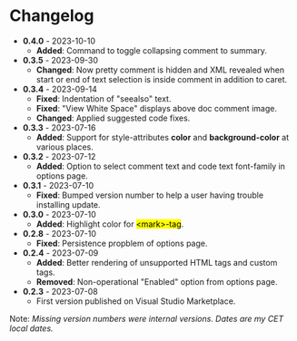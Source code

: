 # Changelog
- **0.4.0** - 2023-10-10
    - **Added**: Command to toggle collapsing comment to summary.
- **0.3.5** - 2023-09-30
    - **Changed**: Now pretty comment is hidden and XML revealed when start or end of text selection is inside comment
      in addition to caret.
- **0.3.4** - 2023-09-14
    - **Fixed**: Indentation of "seealso" text.
    - **Fixed**: "View White Space" displays above doc comment image.
    - **Changed**: Applied suggested code fixes.
- **0.3.3** - 2023-07-16
    - **Added**: Support for style-attributes **color** and **background-color** at various places.
- **0.3.2** - 2023-07-12
    -  **Added**: Option to select comment text and code text font-family in options page.
- **0.3.1** - 2023-07-10
    - **Fixed**: Bumped version number to help a user having trouble installing update.
- **0.3.0** - 2023-07-10
    - **Added**: Highlight color for <mark>&lt;mark&gt;-tag</mark>.
- **0.2.8** - 2023-07-10
    - **Fixed**: Persistence propblem of options page.
- **0.2.4** - 2023-07-09
    - **Added**: Better rendering of unsupported HTML tags and custom tags.
    - **Removed**: Non-operational "Enabled" option from options page.
- **0.2.3** - 2023-07-08
    - First version published on Visual Studio Marketplace.

Note: *Missing version numbers were internal versions. Dates are my CET local dates.*
